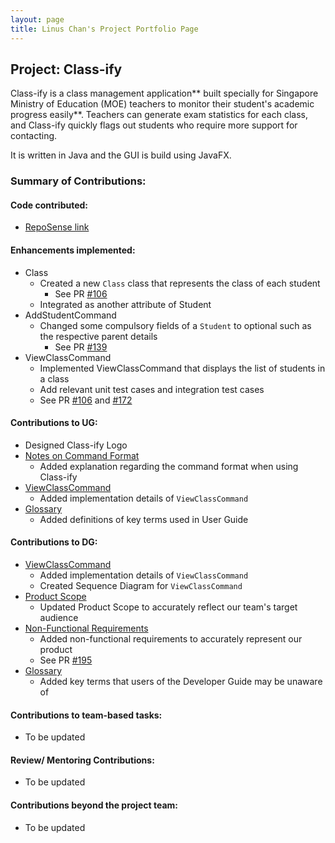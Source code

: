 ```yaml
---
layout: page
title: Linus Chan's Project Portfolio Page
---
```


## Project: Class-ify

Class-ify is a class management application** built specially for Singapore Ministry of Education (MOE) teachers
to monitor their student's academic progress easily**. Teachers can generate exam statistics for each class, and
Class-ify quickly flags out students who require more support for contacting.

It is written in Java and the GUI is build using JavaFX.

### Summary of Contributions:

#### Code contributed:
* [RepoSense link](https://nus-cs2103-ay2223s1.github.io/tp-dashboard/?search=linuschancs&breakdown=true)

#### Enhancements implemented:
* Class
    * Created a new `Class` class that represents the class of each student
      * See PR [#106](https://github.com/AY2223S1-CS2103T-T15-2/tp/pull/106)
    * Integrated as another attribute of Student
* AddStudentCommand
  * Changed some compulsory fields of a `Student` to optional such as the respective parent details
    * See PR [#139](https://github.com/AY2223S1-CS2103T-T15-2/tp/pull/139)
* ViewClassCommand
  * Implemented ViewClassCommand that displays the list of students in a class
  * Add relevant unit test cases and integration test cases
  * See PR [#106](https://github.com/AY2223S1-CS2103T-T15-2/tp/pull/106) and [#172](https://github.com/AY2223S1-CS2103T-T15-2/tp/pull/172)

#### Contributions to UG:
* Designed Class-ify Logo
* [Notes on Command Format](https://ay2223s1-cs2103t-t15-2.github.io/tp/UserGuide.html#41-notes-on-the-command-format)
  * Added explanation regarding the command format when using Class-ify
* [ViewClassCommand](https://ay2223s1-cs2103t-t15-2.github.io/tp/UserGuide.html#432-viewing-student-records-from-a-class--viewclass)
  * Added implementation details of `ViewClassCommand`
* [Glossary](https://ay2223s1-cs2103t-t15-2.github.io/tp/UserGuide.html#7-glossary)
  * Added definitions of key terms used in User Guide

#### Contributions to DG:
* [ViewClassCommand](https://ay2223s1-cs2103t-t15-2.github.io/tp/DeveloperGuide.html#426-viewclass-command)
  * Added implementation details of `ViewClassCommand`
  * Created Sequence Diagram for `ViewClassCommand`
* [Product Scope](https://ay2223s1-cs2103t-t15-2.github.io/tp/DeveloperGuide.html#61-product-scope)
  * Updated Product Scope to accurately reflect our team's target audience
* [Non-Functional Requirements](https://ay2223s1-cs2103t-t15-2.github.io/tp/DeveloperGuide.html#64-non-functional-requirements)
  * Added non-functional requirements to accurately represent our product
  * See PR [#195](https://github.com/AY2223S1-CS2103T-T15-2/tp/pull/195)
* [Glossary](https://ay2223s1-cs2103t-t15-2.github.io/tp/DeveloperGuide.html#65-glossary)
  * Added key terms that users of the Developer Guide may be unaware of

#### Contributions to team-based tasks:
* To be updated

#### Review/ Mentoring Contributions:
* To be updated

#### Contributions beyond the project team:
* To be updated
